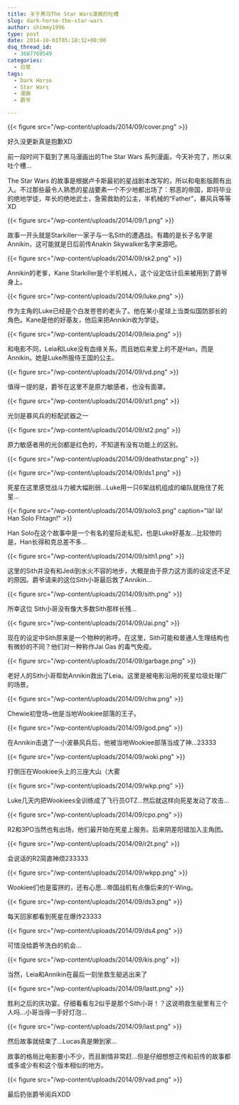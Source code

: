 ```yaml
---
title: 关于黑马The Star Wars漫画的吐槽
slug: dark-horse-the-star-wars
author: shimmy1996
type: post
date: 2014-10-01T05:18:32+00:00
dsq_thread_id:
  - 3607769549
categories:
  - 日常
tags:
  - Dark Horse
  - Star Wars
  - 漫画
  - 爵爷

---
```

{{< figure src="/wp-content/uploads/2014/09/cover.png" >}}

好久没更新真是抱歉XD

前一段时间下载到了黑马漫画出的The Star Wars 系列漫画，今天补完了，所以来吐个槽&#8230;

The Star Wars 的故事是根据卢卡斯最初的星战剧本改写的，所以和电影版颇有出入。不过那些最令人熟悉的星战要素一个不少地都出场了：邪恶的帝国，即将毕业的绝地学徒，年长的绝地武士，急需救助的公主，半机械的“Father”，暴风兵等等XD

{{< figure src="/wp-content/uploads/2014/09/1.png" >}}

故事一开头就是Starkiller一家子与一名Sith的遭遇战。有趣的是长子名字是Annikin，这可能就是日后前传Anakin Skywalker名字来源吧。

{{< figure src="/wp-content/uploads/2014/09/sk2.png" >}}

Annikin的老爹，Kane Starkiller是个半机械人，这个设定估计后来被用到了爵爷身上。

{{< figure src="/wp-content/uploads/2014/09/luke.png" >}}

作为主角的Luke已经是个白发苍苍的老头了。他在某小星球上当类似国防部长的角色。Kane是他的好基友，他后来把Annikin收为学徒。

{{< figure src="/wp-content/uploads/2014/09/leia.png" >}}

和电影不同，Leia和Luke没有血缘关系，而且她后来爱上的不是Han，而是Annikin。她是Luke所服侍王国的公主。

{{< figure src="/wp-content/uploads/2014/09/vd.png" >}}

值得一提的是，爵爷在这里不是原力敏感者，也没有面罩。

{{< figure src="/wp-content/uploads/2014/09/st1.png" >}}

光剑是暴风兵的标配武器之一

{{< figure src="/wp-content/uploads/2014/09/st2.png" >}}

原力敏感者用的光剑都是红色的，不知道有没有功能上的区别。

{{< figure src="/wp-content/uploads/2014/09/deathstar.png" >}}

{{< figure src="/wp-content/uploads/2014/09/ds1.png" >}}

死星在这里感觉战斗力被大幅削弱&#8230;Luke用一只6架战机组成的编队就拖住了死星&#8230;

{{< figure src="/wp-content/uploads/2014/09/solo3.png" caption="Iä! Iä! Han Solo Fhtagn!" >}}

Han Solo在这个故事中是一个有名的星际走私犯，也是Luke好基友&#8230;比较惨的是，Han长得和克总差不多&#8230;

{{< figure src="/wp-content/uploads/2014/09/sith1.png" >}}

这里的Sith并没有和Jedi到水火不容的地步，大概是由于原力这方面的设定还不足的原因。爵爷请来的这位Sith小哥最后救了Annikin&#8230;

{{< figure src="/wp-content/uploads/2014/09/sith.png" >}}

所幸这位 Sith小哥没有像大多数Sith那样长残&#8230;

{{< figure src="/wp-content/uploads/2014/09/Jai.png" >}}

现在的设定中Sith原来是一个物种的称呼。在这里，Sith可能和普通人生理结构也有微妙的不同？他们对一种称作Jai Gas 的毒气免疫。

{{< figure src="/wp-content/uploads/2014/09/garbage.png" >}}

老好人的Sith小哥帮助Annikin救出了Leia。这里是被电影沿用的死星垃圾处理厂的场景。

{{< figure src="/wp-content/uploads/2014/09/chw.png" >}}

Chewie初登场~他是当地Wookiee部落的王子。

{{< figure src="/wp-content/uploads/2014/09/god.png" >}}

在Annikin击退了一小波暴风兵后，他被当地Wookiee部落当成了神&#8230;23333

{{< figure src="/wp-content/uploads/2014/09/woki.png" >}}

打倒压在Wookiee头上的三座大山（大雾

{{< figure src="/wp-content/uploads/2014/09/wkp.png" >}}

Luke几天内把Wookiees全训练成了飞行员OTZ&#8230;然后就这样向死星发动了攻击&#8230;

{{< figure src="/wp-content/uploads/2014/09/cpo.png" >}}

R2和3PO当然也有出场，他们最开始在死星上服务。后来阴差阳错加入主角团。

{{< figure src="/wp-content/uploads/2014/09/r2t.png" >}}

会说话的R2简直神烦233333

{{< figure src="/wp-content/uploads/2014/09/wkpp.png" >}}

Wookiee们也是蛮拼的，还有心思&#8230;帝国战机有点像后来的Y-Wing。

{{< figure src="/wp-content/uploads/2014/09/ds3.png" >}}

每天回家都看到死星在爆炸23333

{{< figure src="/wp-content/uploads/2014/09/ds4.png" >}}

可惜没给爵爷洗白的机会&#8230;

{{< figure src="/wp-content/uploads/2014/09/kis.png" >}}

当然，Leia和Annikin在最后一刻坐救生艇逃出来了

{{< figure src="/wp-content/uploads/2014/09/lastt.png" >}}

胜利之后的庆功宴。仔细看看左2似乎是那个Sith小哥！？这说明救生艇里有三个人吗&#8230;小哥当得一手好灯泡&#8230;

{{< figure src="/wp-content/uploads/2014/09/last.png" >}}

然后故事就结束了&#8230;Lucas真是懒到家&#8230;

故事的格局比电影要小不少，而且剧情非常赶&#8230;但是仔细想想正传和前传的故事都或多或少有和这个版本相似的地方。

{{< figure src="/wp-content/uploads/2014/09/vad.png" >}}

最后扔张爵爷阅兵XDD

 [1]: http://blog.shimmy1996.com/wp-content/uploads/2014/09/cover.png
 [2]: http://blog.shimmy1996.com/wp-content/uploads/2014/09/1.png
 [3]: http://blog.shimmy1996.com/wp-content/uploads/2014/09/sk2.png
 [4]: http://blog.shimmy1996.com/wp-content/uploads/2014/09/luke.png
 [5]: http://blog.shimmy1996.com/wp-content/uploads/2014/09/leia.png
 [6]: http://blog.shimmy1996.com/wp-content/uploads/2014/09/vd.png
 [7]: http://blog.shimmy1996.com/wp-content/uploads/2014/09/st1.png
 [8]: http://blog.shimmy1996.com/wp-content/uploads/2014/09/st2.png
 [9]: http://blog.shimmy1996.com/wp-content/uploads/2014/09/deathstar.png
 [10]: http://blog.shimmy1996.com/wp-content/uploads/2014/09/ds1.png
 [11]: http://blog.shimmy1996.com/wp-content/uploads/2014/09/solo3.png
 [12]: http://blog.shimmy1996.com/wp-content/uploads/2014/09/sith1.png
 [13]: http://blog.shimmy1996.com/wp-content/uploads/2014/09/sith.png
 [14]: http://blog.shimmy1996.com/wp-content/uploads/2014/09/Jai.png
 [15]: http://blog.shimmy1996.com/wp-content/uploads/2014/09/garbage.png
 [16]: http://blog.shimmy1996.com/wp-content/uploads/2014/09/chw.png
 [17]: http://blog.shimmy1996.com/wp-content/uploads/2014/09/god.png
 [18]: http://blog.shimmy1996.com/wp-content/uploads/2014/09/woki.png
 [19]: http://blog.shimmy1996.com/wp-content/uploads/2014/09/wkp.png
 [20]: http://blog.shimmy1996.com/wp-content/uploads/2014/09/cpo.png
 [21]: http://blog.shimmy1996.com/wp-content/uploads/2014/09/r2t.png
 [22]: http://blog.shimmy1996.com/wp-content/uploads/2014/09/wkpp.png
 [23]: http://blog.shimmy1996.com/wp-content/uploads/2014/09/ds3.png
 [24]: http://blog.shimmy1996.com/wp-content/uploads/2014/09/ds4.png
 [25]: http://blog.shimmy1996.com/wp-content/uploads/2014/09/kis.png
 [26]: http://blog.shimmy1996.com/wp-content/uploads/2014/09/lastt.png
 [27]: http://blog.shimmy1996.com/wp-content/uploads/2014/09/last.png
 [28]: http://blog.shimmy1996.com/wp-content/uploads/2014/09/vad.png
